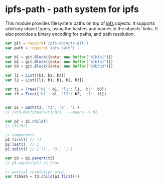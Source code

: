 # ipfs-path - path system for ipfs

This module provides filesystem paths on top of [ipfs](https://github.com/jbenet/ipfs) objects. It supports arbitrary object types, using the hashes and names in the objects' links. It also provides a binary encoding for paths, and path resolution.


```js
var git = require('ipfs-objects-git')
var path = require('ipfs-path')

var b1 = git.Block({data: new Buffer("b1b1b1")})
var b2 = git.Block({data: new Buffer("b1b1b1")})
var b3 = git.Block({data: new Buffer("b3b3b3")})

var l1 = List([b1, b2, b3])
var l2 = List([l1, b1, b1, b2, b3])

var t1 = Tree({'b1': b1, 'l1': l1, 'b3': b3})
var t3 = Tree({'b1': b1, 'l2': b2, 't1': t1})


var p1 = path(t3, 't1', '0', '1')
// /<t3-multihash>/t1/0/1  ---means--> b2

var p2 = p1.child()
// /t1/0/1

// components
p2.first() // t1
p2.last()  // 1
p2.split() // ['t1', '0', '1']

var p3 = p2.parent(t3)
// p3.equals(p1) is true

// partial resolution step.
var t1hash = t3.child(p2.first())
```
